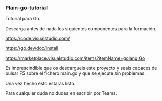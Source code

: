 ### Plain-go-tutorial
Tutorial para Go. 

Descarga antes de nada los siguientes componentes para la formación.

https://code.visualstudio.com/

https://go.dev/doc/install

https://marketplace.visualstudio.com/items?itemName=golang.Go



Es imprescindible que os descargueis este proyecto y seais capaces de pulsar F5 sobre el fichero main.go y que se ejecute sin problemas.

Una vez hecho esto estarás listo.

Para cualquier duda no dudes en escribir por Teams.

